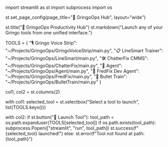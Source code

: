 import streamlit as st
import subprocess
import os

st.set_page_config(page_title="🧠 GringoOps Hub", layout="wide")

st.title("🧠 GringoOps Productivity Hub")
st.markdown("Launch any of your Gringo tools from one unified interface.")

TOOLS = {
    "🎙️ Gringo Voice Strip": "~/Projects/GringoOps/GringoVoiceStrip/main.py",
    "📋 LineSmart Trainer": "~/Projects/GringoOps/LineSmart/main.py",
    "🛠️ ChatterFix CMMS": "~/Projects/GringoOps/ChatterFix/main.py",
    "🧬 Agent": "~/Projects/GringoOps/Agent/main.py",
    "🔧 FredFix Dev Agent": "~/Projects/GringoOps/FredFix/main.py",
    "🚄 Bullet Train": "~/Projects/GringoOps/BulletTrain/main.py"
}

col1, col2 = st.columns(2)

with col1:
    selected_tool = st.selectbox("Select a tool to launch", list(TOOLS.keys()))

with col2:
    if st.button("🚀 Launch Tool"):
        tool_path = os.path.expanduser(TOOLS[selected_tool])
        if os.path.exists(tool_path):
            subprocess.Popen(["streamlit", "run", tool_path])
            st.success(f"{selected_tool} launched!")
        else:
            st.error(f"Tool not found at path: {tool_path}")